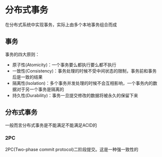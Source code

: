 # 分布式事务
在分布式系统中实现事务，实际上由多个本地事务组合而成

## 事务
事务的四大原则：
- 原子性(Atomicity)：一个事务要么都执行要么都不执行
- 一致性(Consistency)：事务处理的时候不受中间状态的限制，事务前和事务后是一致的结果
- 隔离性(Isolation)：多个事务并发处理的时候不会互相影响，一个事务内的数据对于另一个事务是隔离的
- 持久性(Durability)：事务一旦提交修改的数据将被永久的保留下来


## 分布式事务
一般而言分布式事务是不能满足不能满足ACID的

### 2PC
2PC(Two-phase commit protocol)二阶段提交。这是一种强一致性的